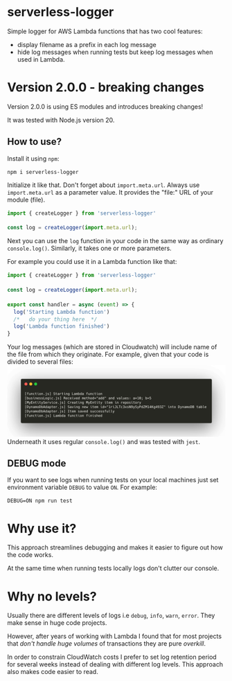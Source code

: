 # serverless-logger
Simple logger for AWS Lambda functions that has two cool features:
* display filename as a prefix in each log message
* hide log messages when running tests but keep log messages when used in Lambda.

# Version 2.0.0 - breaking changes
Version 2.0.0 is using ES modules and introduces breaking changes!

It was tested with Node.js version 20.
## How to use?
Install it using `npm`:
```
npm i serverless-logger
```
Initialize it like that. Don't forget about `import.meta.url`. Always use `import.meta.url` as a parameter value. It provides the "file:" URL of your module (file).
```JavaScript
import { createLogger } from 'serverless-logger'

const log = createLogger(import.meta.url);
```
Next you can use the `log` function in your code in the same way as ordinary `console.log()`. Similarly, it takes one or more parameters.

For example you could use it in a Lambda function like that:
```JavaScript
import { createLogger } from 'serverless-logger'

const log = createLogger(import.meta.url);

export const handler = async (event) => {
  log('Starting Lambda function')
  /*   do your thing here  */
  log('Lambda function finished')
}
```

Your log messages (which are stored in Cloudwatch) will include name of the file from which they originate. For example, given that your code is divided to several files:
![](documentation/logs.png)
Underneath it uses regular `console.log()` and was tested with `jest`.
## DEBUG mode
If you want to see logs when running tests on your local machines just set environment variable `DEBUG` to value `ON`. For example:
```
DEBUG=ON npm run test
```
# Why use it?
This approach streamlines debugging and makes it easier to figure out how the code works.

At the same time when running tests locally logs don't clutter our console.



# Why no levels?
Usually there are different levels of logs i.e `debug`, `info`, `warn`, `error`. They make sense in huge code projects. 

However, after years of working with Lambda I found that for most projects that *don't handle huge volumes* of transactions they are pure *overkill*.

In order to constrain CloudWatch costs I prefer to set log retention period for several weeks instead of dealing with different log levels. This approach also makes code easier to read.